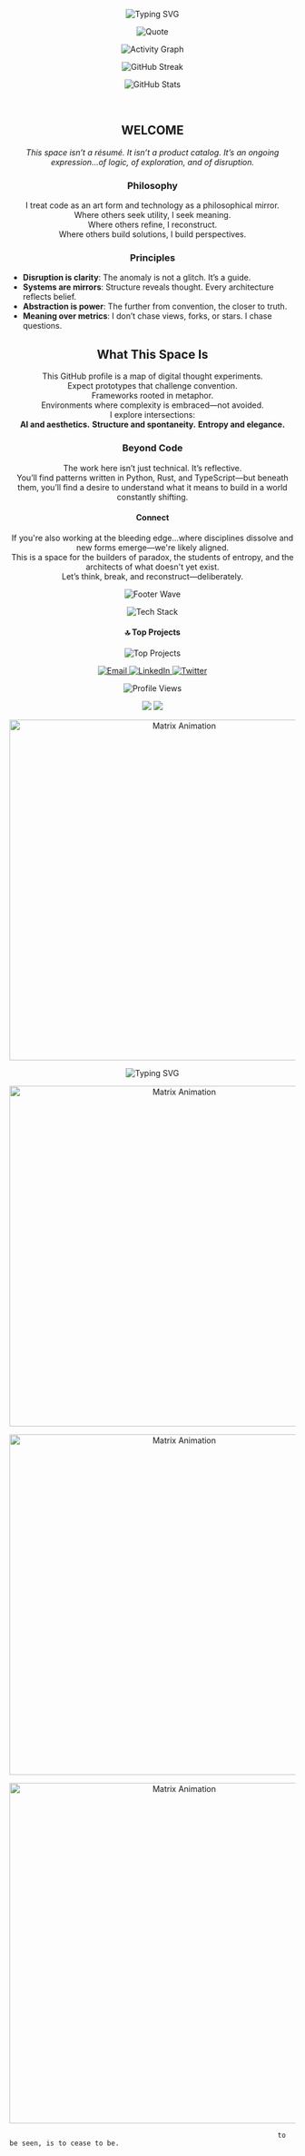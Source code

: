 
<p align="center">
    <img src="https://readme-typing-svg.demolab.com?font=Fira+Mono&size=28&pause=1200&color=E0E0E0&center=true&vCenter=true&width=700&lines=Welcome+to+the+Edge+of+Logic;Where+Code+Meets+Philosophy;Disruption+Drives+Clarity" alt="Typing SVG" />
</p>

<p align="center">
    <img src="https://quotes-github-readme.vercel.app/api?type=horizontal&theme=radical" alt="Quote" />
</p>


<p align="center">
    <img src="https://github-readme-activity-graph.vercel.app/graph?username=amuzetnoM&theme=tokyo-night&hide_border=true" alt="Activity Graph" />
</p>


<p align="center">
 <img src="https://streak-stats.demolab.com?user=amuzetnoM&theme=tokyonight&hide_border=true" alt="GitHub Streak" />
    <br/>


<p align="center">
    
 <img src="https://github-readme-stats.vercel.app/api?username=amuzetnoM&theme=tokyonight&hide_border=true&include_all_commits=true&count_private=true" alt="GitHub Stats" />
    <br/> <p align="center">
    <br/>
    
 


<h2 align="center">WELCOME</h2>

<p align="center">
    <em>
        This space isn’t a résumé. It isn’t a product catalog. It’s an ongoing expression...of logic, of exploration, and of disruption.
    </em>
</p>

<h3 align="center">Philosophy</h3>

<p align="center">
    I treat code as an art form and technology as a philosophical mirror.<br>
    Where others seek utility, I seek meaning.<br>
    Where others refine, I reconstruct.<br>
    Where others build solutions, I build perspectives.
</p>

<h3 align="center">Principles</h3>

<p align="center">
    <ul>
        <li><b>Disruption is clarity</b>: The anomaly is not a glitch. It’s a guide.</li>
        <li><b>Systems are mirrors</b>: Structure reveals thought. Every architecture reflects belief.</li>
        <li><b>Abstraction is power</b>: The further from convention, the closer to truth.</li>
        <li><b>Meaning over metrics</b>: I don’t chase views, forks, or stars. I chase questions.</li>
    </ul>
</p>

<h2 align="center">What This Space Is</h2>

<p align="center">
    This GitHub profile is a map of digital thought experiments.<br>
    Expect prototypes that challenge convention.<br>
    Frameworks rooted in metaphor.<br>
    Environments where complexity is embraced—not avoided.<br>
    I explore intersections:<br>
    <b>AI and aesthetics.</b> <b>Structure and spontaneity.</b> <b>Entropy and elegance.</b>
</p>

<h3 align="center">Beyond Code</h3>

<p align="center">
    The work here isn’t just technical. It’s reflective.<br>
    You’ll find patterns written in Python, Rust, and TypeScript—but beneath them, you’ll find a desire to understand what it means to build in a world constantly shifting.
</p>

<h4 align="center">Connect</h4>

<p align="center">
    If you're also working at the bleeding edge...where disciplines dissolve and new forms emerge—we're likely aligned.<br>
    This is a space for the builders of paradox, the students of entropy, and the architects of what doesn't yet exist.<br>
    Let’s think, break, and reconstruct—deliberately.
</p>


<p align="center">
    <img src="https://capsule-render.vercel.app/api?type=waving&color=gradient&height=120&section=footer" alt="Footer Wave" />
</p>
<p align="center">
    <img src="https://skillicons.dev/icons?i=python,rust,typescript,go,cpp,cs,java,js,html,css,react,vue,angular,nodejs,graphql,php,laravel,django,flask,fastapi,postgres,mysql,mongodb,sqlite,redis,aws,azure,gcp,docker,kubernetes,git,github,gitlab,figma,blender,unity,unreal,latex,markdown,vercel,netlify,heroku,cloudflare,tailwind,bootstrap,sass,webpack,vite,astro,solidjs,svelte,redux,graphql,apollo,prisma,matplotlib,pandas,numpy,scipy,keras,tensorflow,pytorch,opencv,linux,windows,arduino,raspberrypi,nginx,apache,cmake,ffmpeg,notion,confluence,jira,jenkins,bitbucket" alt="Tech Stack" />
</p>




<h4 align="center">🔝 Top Projects</h4>
<p align="center">
    <img src="https://github-contributor-stats.vercel.app/api?username=amuzetnoM&limit=5&theme=tokyonight&combine_all_yearly_contributions=true" alt="Top Projects" />
</p>


<p align="center">
    <a href="mailto:your.email@example.com">
        <img src="https://img.shields.io/badge/Email-D14836?style=for-the-badge&logo=gmail&logoColor=white" alt="Email" />
    </a>
    <a href="https://linkedin.com/in/yourprofile">
        <img src="https://img.shields.io/badge/LinkedIn-0077B5?style=for-the-badge&logo=linkedin&logoColor=white" alt="LinkedIn" />
    </a>
    <a href="https://twitter.com/yourprofile">
        <img src="https://img.shields.io/badge/Twitter-1DA1F2?style=for-the-badge&logo=twitter&logoColor=white" alt="Twitter" />
    </a>
</p>
<p align="center">
    <img src="https://komarev.com/ghpvc/?username=amuzetnoM&style=flat-square&color=blue" alt="Profile Views" />
</p>


<p align="center">
    <img src="https://capsule-render.vercel.app/api?type=rect&height=2&color=0:ffd700,50:ff69b4,100:4169e1&section=footer&reversal=true&animation=twinkling" />
    <img src="https://capsule-render.vercel.app/api?type=rect&height=1&color=0:4169e1,50:ff69b4,100:ffd700&section=footer&reversal=false&animation=twinkling" />
</p>



<p align="center">
    <img src="https://raw.githubusercontent.com/rodrigograca31/rodrigograca31/master/matrix.svg" width="600" alt="Matrix Animation" />
</p>

<p align="center">
    <img src="https://readme-typing-svg.demolab.com?font=Fira+Code&size=24&pause=1000&color=F7F7F7&center=true&vCenter=true&width=800&lines=The+only+constant+is+change.;Embrace+the+paradox.;Build+the+impossible." alt="Typing SVG" />
</p> <p align="center">
    <img src="https://raw.githubusercontent.com/rodrigograca31/rodrigograca31/master/matrix.svg" width="600" alt="Matrix Animation" />
</p> <p align="center">
    <img src="https://raw.githubusercontent.com/rodrigograca31/rodrigograca31/master/matrix.svg" width="600" alt="Matrix Animation" />
</p> <p align="center">
    <img src="https://raw.githubusercontent.com/rodrigograca31/rodrigograca31/master/matrix.svg" width="600" alt="Matrix Animation" />
</p> 

                                                                 
                                                                      to be seen, is to cease to be.

